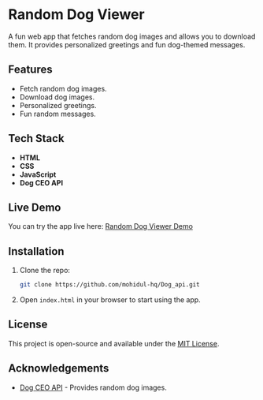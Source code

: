 # Random Dog Viewer

A fun web app that fetches random dog images and allows you to download them. It provides personalized greetings and fun dog-themed messages.

## Features

- Fetch random dog images.
- Download dog images.
- Personalized greetings.
- Fun random messages.

## Tech Stack

- **HTML**
- **CSS**
- **JavaScript**
- **Dog CEO API**

## Live Demo

You can try the app live here: [Random Dog Viewer Demo](https://your-live-demo-link.com)

## Installation

1. Clone the repo:
    ```bash
    git clone https://github.com/mohidul-hq/Dog_api.git
    ```
2. Open `index.html` in your browser to start using the app.

## License

This project is open-source and available under the [MIT License](LICENSE).

## Acknowledgements

- [Dog CEO API](https://dog.ceo/dog-api/) - Provides random dog images.
